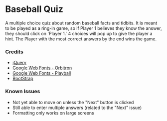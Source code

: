 # Baseball Quiz


A multiple choice quiz about random baseball facts and tidbits. It is meant to be played as a ring-in game, so if Player 1
believes they know the answer, they should click on 'Player 1.' 4 choices will pop up to give the player a hint. The Player
with the most correct answers by the end wins the game.

### Credits
* [jQuery](http://jquery.com)
* [Google Web Fonts - Orbitron](http://google.com/fonts)
* [Google Web Fonts - Playball](http://google.com/fonts)
* [BootStrap](https://netdna.bootstrapcdn.com)

### Known Issues
* Not yet able to move on unless the "Next" button is clicked
* Still able to enter multiple answers (related to the "Next" issue)
* Formatting only works on large screens
